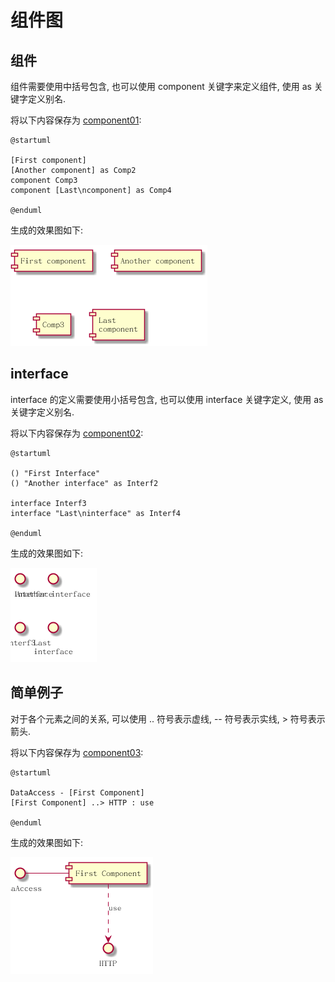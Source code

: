 # 组件图 #

## 组件 ##

组件需要使用中括号包含, 也可以使用 component 关键字来定义组件, 使用 as 关键字定义别名.

将以下内容保存为 [component01](./component/component01.pum):

```
@startuml

[First component]
[Another component] as Comp2
component Comp3
component [Last\ncomponent] as Comp4

@enduml
```

生成的效果图如下:

![component01.png](./component/component01.png)

## interface ##

interface 的定义需要使用小括号包含, 也可以使用 interface 关键字定义, 使用 as 关键字定义别名.

将以下内容保存为 [component02](./component/component02.pum):

```
@startuml

() "First Interface"
() "Another interface" as Interf2

interface Interf3
interface "Last\ninterface" as Interf4

@enduml
```

生成的效果图如下:

![component02.png](./component/component02.png)

## 简单例子 ##

对于各个元素之间的关系, 可以使用 .. 符号表示虚线, -- 符号表示实线, > 符号表示箭头.

将以下内容保存为 [component03](./component/component03.pum):

```
@startuml

DataAccess - [First Component]
[First Component] ..> HTTP : use

@enduml
```

生成的效果图如下:

![component03.png](./component/component03.png)
